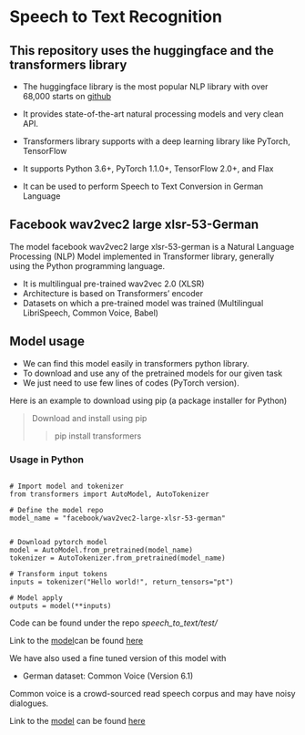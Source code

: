 # Speech to Text Recognition

## This repository uses the huggingface and the transformers library

- The huggingface library is the most popular NLP library with over 68,000 starts on [github](https://github.com/huggingface/transformers)
- It provides state-of-the-art natural processing models and very clean API.
  
- Transformers library supports with a deep learning library like PyTorch, TensorFlow

- It supports Python 3.6+, PyTorch 1.1.0+, TensorFlow 2.0+, and Flax
  
- It can be used to perform Speech to Text Conversion in German Language

## Facebook wav2vec2 large xlsr-53-German 

The model facebook wav2vec2 large xlsr-53-german is a Natural Language Processing (NLP) Model implemented in Transformer library, generally using the Python programming language.

- It is multilingual pre-trained wav2vec 2.0 (XLSR)
- Architecture is based on Transformers’ encoder
- Datasets on which a pre-trained model was trained (Multilingual LibriSpeech, Common Voice, Babel)

## Model usage

- We can find this model easily in transformers python library.
- To download and use any of the pretrained models for our given task
- We  just need to use few lines of codes (PyTorch version). 


Here  is an example to download using pip (a package installer for Python)
  

> Download and install using pip
> 
>> pip install transformers
>

### Usage in Python


```````

# Import model and tokenizer
from transformers import AutoModel, AutoTokenizer 

# Define the model repo
model_name = "facebook/wav2vec2-large-xlsr-53-german" 


# Download pytorch model
model = AutoModel.from_pretrained(model_name)
tokenizer = AutoTokenizer.from_pretrained(model_name)

# Transform input tokens 
inputs = tokenizer("Hello world!", return_tensors="pt")

# Model apply
outputs = model(**inputs)

````````

Code can be found under the repo *speech_to_text/test/*

Link to the [model](https://huggingface.co/facebook/wav2vec2-large-xlsr-53-german)can be found [here](https://github.com/huggingface/transformers/tree/main/examples/research_projects/wav2vec2)




We have also used  a fine tuned version of this model with

- German dataset: Common Voice (Version 6.1)

Common voice is a crowd-sourced read speech corpus and may have noisy dialogues.

Link to the [model](https://huggingface.co/jonatasgrosman/wav2vec2-large-xlsr-53-german) can be found [here](https://github.com/jonatasgrosman/wav2vec2-sprint)
